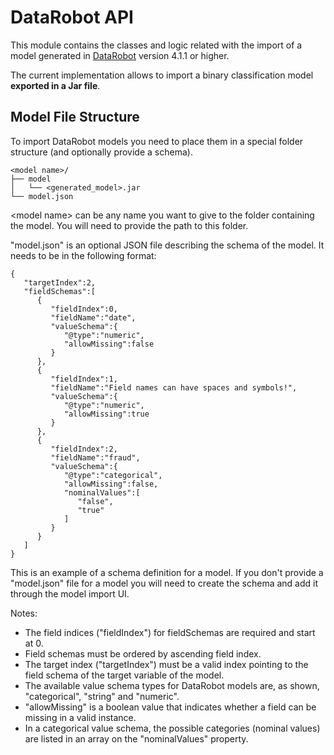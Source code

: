 # DataRobot API

This module contains the classes and logic related with the import of a model generated in [DataRobot](https://www.datarobot.com/) version 4.1.1 or higher.

The current implementation allows to import a binary classification model __exported in a Jar file__.

## Model File Structure

To import DataRobot models you need to place them in a special folder structure (and optionally provide a schema).

```
<model name>/
├── model
│   └── <generated_model>.jar
└── model.json
```

\<model name\> can be any name you want to give to the folder containing the model. You will need to provide the path to this folder.

"model.json" is an optional JSON file describing the schema of the model. It needs to be in the following format:

```
{
   "targetIndex":2,
   "fieldSchemas":[
      {
         "fieldIndex":0,
         "fieldName":"date",
         "valueSchema":{
            "@type":"numeric",
            "allowMissing":false
         }
      },
      {
         "fieldIndex":1,
         "fieldName":"Field names can have spaces and symbols!",
         "valueSchema":{
            "@type":"numeric",
            "allowMissing":true
         }
      },
      {
         "fieldIndex":2,
         "fieldName":"fraud",
         "valueSchema":{
            "@type":"categorical",
            "allowMissing":false,
            "nominalValues":[
               "false",
               "true"
            ]
         }
      }
   ]
}
```

This is an example of a schema definition for a model.
If you don't provide a "model.json" file for a model you will need to create the schema and add it through the model import UI.

Notes:
- The field indices ("fieldIndex") for fieldSchemas are required and start at 0.
- Field schemas must be ordered by ascending field index.
- The target index ("targetIndex") must be a valid index pointing to the field schema of the target variable of the model.
- The available value schema types for DataRobot models are, as shown, "categorical", "string" and "numeric".
- "allowMissing" is a boolean value that indicates whether a field can be missing in a valid instance.
- In a categorical value schema, the possible categories (nominal values) are listed in an array on the "nominalValues" property.
